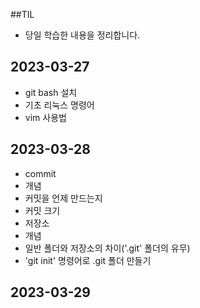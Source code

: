 ##TIL

- 당일 학습한 내용을 정리합니다.

## 2023-03-27

- git bash 설치
- 기초 리눅스 명령어
- vim 사용법

## 2023-03-28

- commit
- 개념
- 커밋을 언제 만드는지
- 커밋 크기
- 저장소
- 개념
- 일반 폴더와 저장소의 차이('.git' 폴더의 유무)
- 'git init' 명령어로 .git 폴더 만들기

## 2023-03-29
